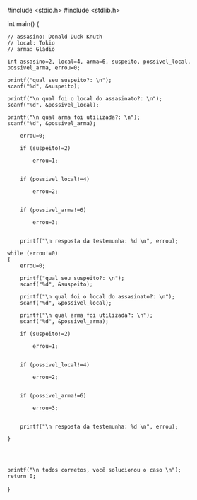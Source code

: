 #include <stdio.h>
#include <stdlib.h>


int main()
{
	
	
	// assasino: Donald Duck Knuth
	// local: Tokio
	// arma: Gládio
	
	int assasino=2, local=4, arma=6, suspeito, possivel_local, possivel_arma, errou=0;
	
	printf("qual seu suspeito?: \n");
	scanf("%d", &suspeito);
	
	printf("\n qual foi o local do assasinato?: \n");
	scanf("%d", &possivel_local);
	
	printf("\n qual arma foi utilizada?: \n");
	scanf("%d", &possivel_arma);
	
		errou=0;
	
		if (suspeito!=2)
		
			errou=1;
		
		
		if (possivel_local!=4)
		
			errou=2;
		
		
		if (possivel_arma!=6)
		
			errou=3;
		
		
		printf("\n resposta da testemunha: %d \n", errou);
	
	while (errou!=0)
	{
		errou=0;
		
		printf("qual seu suspeito?: \n");
		scanf("%d", &suspeito);
	
		printf("\n qual foi o local do assasinato?: \n");
		scanf("%d", &possivel_local);
	
		printf("\n qual arma foi utilizada?: \n");
		scanf("%d", &possivel_arma);
		
		if (suspeito!=2)
		
			errou=1;
		
		
		if (possivel_local!=4)
		
			errou=2;
		
		
		if (possivel_arma!=6)
		
			errou=3;
		
		
		printf("\n resposta da testemunha: %d \n", errou);
		
	}
	
	
	
	
	printf("\n todos corretos, você solucionou o caso \n");
	return 0;
	
}
